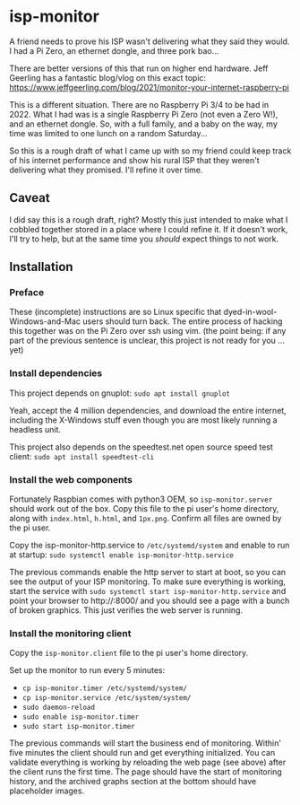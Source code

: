 # isp-monitor
A friend needs to prove his ISP wasn't delivering what they said they would.  I had a Pi Zero, an ethernet dongle,
and three pork bao...

There are better versions of this that run on higher end hardware.  Jeff Geerling has a fantastic blog/vlog on this
exact topic: https://www.jeffgeerling.com/blog/2021/monitor-your-internet-raspberry-pi

This is a different situation.  There are no Raspberry Pi 3/4 to be had in 2022. What I had was is a single Raspberry Pi
Zero (not even a Zero W!), and an ethernet dongle. So, with a full family, and a baby on the way, my time was limited to
one lunch on a random Saturday...

So this is a rough draft of what I came up with so my friend could keep track of his internet performance and show his
rural ISP that they weren't delivering what they promised. I'll refine it over time.

## Caveat
I did say this is a rough draft, right? Mostly this just intended to make what I cobbled together stored in a place
where I could refine it. If it doesn't work, I'll try to help, but at the same time you *should* expect things to not
work.

## Installation

### Preface
These (incomplete) instructions are so Linux specific that dyed-in-wool-Windows-and-Mac users should turn back. The
entire process of hacking this together was on the Pi Zero over ssh using vim.
(the point being: if any part of the previous sentence is unclear, this project is not ready for you ... yet)

### Install dependencies
This project depends on gnuplot: `sudo apt install gnuplot`

Yeah, accept the 4 million dependencies, and download the entire internet, including the X-Windows stuff even
though you are most likely running a headless unit.

This project also depends on the speedtest.net open source speed test client: `sudo apt install speedtest-cli`

### Install the web components
Fortunately Raspbian comes with python3 OEM, so `isp-monitor.server` should work out of the box. Copy this file to the
pi user's home directory, along with `index.html`, `h.html`, and `1px.png`.  Confirm all files are owned by the pi user.

Copy the isp-monitor-http.service to `/etc/systemd/system` and enable to run at startup:
`sudo systemctl enable isp-monitor-http.service`

The previous commands enable the http server to start at boot, so you can see the output of your ISP monitoring.  To
make sure everything is working, start the service with `sudo systemctl start isp-monitor-http.service` and point your
browser to http://<ip address of your pi>:8000/  and you should see a page with a bunch of broken graphics.  This just
verifies the web server is running.

### Install the monitoring client
Copy the `isp-monitor.client` file to the pi user's home directory.

Set up the monitor to run every 5 minutes:
- `cp isp-monitor.timer /etc/systemd/system/`
- `cp isp-monitor.service /etc/system/system/`
- `sudo daemon-reload`
- `sudo enable isp-monitor.timer`
- `sudo start isp-monitor.timer`

The previous commands will start the business end of monitoring.  Within' five minutes the client should run and get
everything initialized. You can validate everything is working by reloading the web page (see above) after the client
runs the first time. The page should have the start of monitoring history, and the archived graphs section at the bottom
should have placeholder images.

